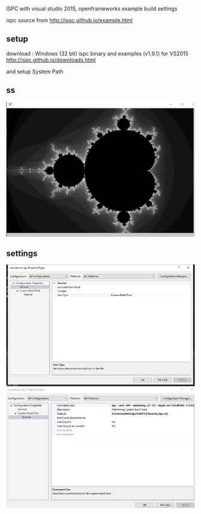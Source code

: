 ISPC with visual studio 2015, openframeworks example build settings

ispc source from
http://ispc.github.io/example.html


## setup
download : Windows (32 bit) ispc binary and examples (v1.9.1) for VS2015
http://ispc.github.io/downloads.html

and setup System Path

## ss
![demo](ss.png)


## settings
![demo](a.png)
![demo](b.png)